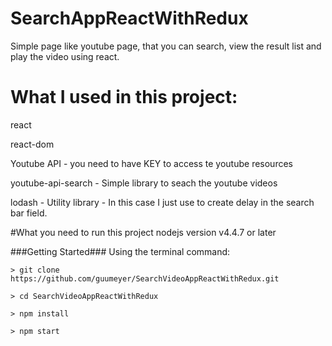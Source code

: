 # SearchAppReactWithRedux
Simple page like youtube page, that you can search, view the result list and play the video using react.

# What I used in this project:
react 

react-dom

Youtube API - you need to have KEY to access te youtube resources

youtube-api-search - Simple library to seach the youtube videos

lodash - Utility library - In this case I just use to create delay in the search bar field.

#What you need to run this project
nodejs version v4.4.7 or later

###Getting Started###
Using the terminal command:
	
	> git clone https://github.com/guumeyer/SearchVideoAppReactWithRedux.git
	
	> cd SearchVideoAppReactWithRedux
	
	> npm install
	
	> npm start
